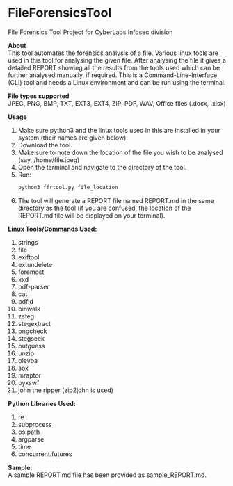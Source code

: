 # FileForensicsTool
File Forensics Tool Project for CyberLabs Infosec division

**About** \
This tool automates the forensics analysis of a file. Various linux tools are used in this tool for analysing the given file. After analysing the file it gives a detailed REPORT showing all the results from the tools used which can be further analysed manually, if required. This is a Command-Line-Interface (CLI) tool and needs a Linux environment and can be run using the terminal.

**File types supported** \
JPEG, PNG, BMP, TXT, EXT3, EXT4, ZIP, PDF, WAV, Office files (.docx, .xlsx)

**Usage**
1. Make sure python3 and the linux tools used in this are installed in your system (their names are given below).
2. Download the tool.
3. Make sure to note down the location of the file you wish to be analysed (say, /home/file.jpeg)
4. Open the terminal and navigate to the directory of the tool.
5. Run:
    ```bash
	python3 ffrtool.py file_location
	```
6. The tool will generate a REPORT file named REPORT.md in the same directory as the tool (if you are confused, the location of the REPORT.md file will be displayed on your terminal).

**Linux Tools/Commands Used:**
1. strings
2. file
3. exiftool
4. extundelete
5. foremost
6. xxd
7. pdf-parser
8. cat
9. pdfid
10. binwalk
11. zsteg
12. stegextract
13. pngcheck
14. stegseek
15. outguess
16. unzip
17. olevba
18. sox
19. mraptor
20. pyxswf
21. john the ripper (zip2john is used)

**Python Libraries Used:**
1. re
2. subprocess
3. os.path
4. argparse
5. time
6. concurrent.futures

**Sample:** \
A sample REPORT.md file has been provided as sample_REPORT.md.
